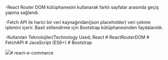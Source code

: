 -React Router DOM kütüphanesini kullanarak farklı sayfalar arasında geçiş yapma sağlandı.

-Fetch API ile harici bir veri kaynağından(json placeholder) veri çekme işlemini içerir. Basit stillendirme için Bootstrap kütüphanesinden faydalanıldı.


-Kullanılan Teknolojiler/Technology Used; React # ReactRouterDOM # FetchAPI # JavaScript (ES6+) # Bootstrap

<img src='./public/proje.gif'/>#   r e a c t - e - c o m m a r c e  
 